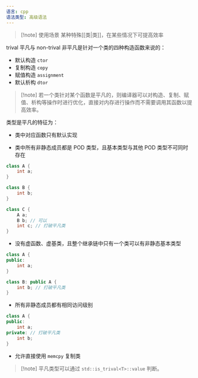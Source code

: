 ```yaml
---
语言: cpp
语法类型: 高级语法
---
```

> [!note] 使用场景
> 某种特殊[[类|类]]，在某些情况下可提高效率

trival 平凡与 non-trival 非平凡是针对一个类的四种构造函数来说的：
* 默认构造 `ctor`
* 复制构造 `copy`
* 赋值构造 `assignment`
* 默认析构 `dtor`

> [!note] 若一个类针对某个函数是平凡的，则编译器可以对构造、复制、赋值、析构等操作时进行优化，直接对内存进行操作而不需要调用其函数以提高效率。

类型是平凡的特征为：

* 类中对应函数只有默认实现

* 类中所有非静态成员都是 POD 类型，且基本类型与其他 POD 类型不可同时存在

```cpp
class A {
    int a;
}

class B {
    int b;
}

class C {
    A a;
    B b; // 可以
    int c; // 打破平凡类
}
```

* 没有虚函数、虚基类，且整个继承链中只有一个类可以有非静态基本类型

```cpp
class A {
public:
    int a;
}

class B: public A {
    int b; // 打破平凡类
}
```

* 所有非静态成员都有相同访问级别

```cpp
class A {
public:
    int a;
private: // 打破平凡类
    int b;
}
```

* 允许直接使用 `memcpy` 复制类

> [!note] 平凡类型可以通过 `std::is_trival<T>::value` 判断。